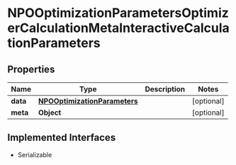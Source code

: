 

# NPOOptimizationParametersOptimizerCalculationMetaInteractiveCalculationParameters


## Properties

Name | Type | Description | Notes
------------ | ------------- | ------------- | -------------
**data** | [**NPOOptimizationParameters**](NPOOptimizationParameters.md) |  |  [optional]
**meta** | **Object** |  |  [optional]


## Implemented Interfaces

* Serializable


